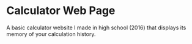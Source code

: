 # Calculator Web Page
A basic calculator website I made in high school (2016) that displays its memory of your calculation history.
